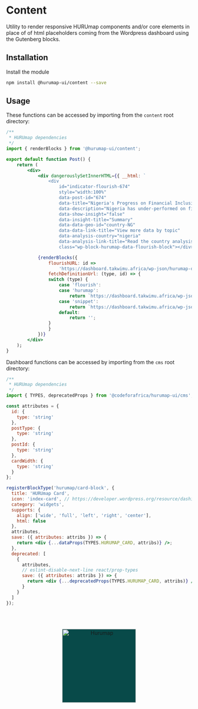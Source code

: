 # Content

Utility to render responsive HURUmap components and/or core elements in place of of html placeholders coming from the Wordpress dashboard using the Gutenberg blocks.

## Installation

Install the module

```bash
npm install @hurumap-ui/content --save
```

## Usage

These functions can be accessed by importing from the `content` root directory:

```jsx
/**
 * HURUmap dependencies
 */
import { renderBlocks } from '@hurumap-ui/content';

export default function Post() {
    return (
        <div>
            <div dangerouslySetInnerHTML={{ __html: `
                <div 
                    id="indicator-flourish-674" 
                    style="width:100%" 
                    data-post-id="674" 
                    data-title="Nigeria's Progress on Financial Inclusion" 
                    data-description="Nigeria has under-performed on financial inclusion rates versus many African counterparts, largely reflecting regulatory hurdles for mobile money." 
                    data-show-insight="false" 
                    data-insight-title="Summary" 
                    data-data-geo-id="country-NG" 
                    data-data-link-title="View more data by topic" 
                    data-analysis-country="nigeria" 
                    data-analysis-link-title="Read the country analysis" 
                    class="wp-block-hurumap-data-flourish-block"></div>` }}>

            {renderBlocks({
                flourishURL: id =>
                    'https://dashboard.takwimu.africa/wp-json/hurumap-data/flourish/${id}/',
                fetchDefinitionUrl: (type, id) => {
                switch (type) {
                    case 'flourish':
                    case 'hurumap':
                        return `https://dashboard.takwimu.africa/wp-json/hurumap-data/charts/${id}/`;
                    case 'snippet':
                        return `https://dashboard.takwimu.africa/wp-json/wp/v2/${type}/${id}/`
                    default:
                        return '';
                }
                }
            })}
        </div>
    );
}
```

Dashboard functions can be accessed by importing from the `cms` root directory:

```jsx
/**
 * HURUmap dependencies
 */
import { TYPES, deprecatedProps } from '@codeforafrica/hurumap-ui/cms';

const attributes = {
  id: {
    type: 'string'
  },
  postType: {
    type: 'string'
  },
  postId: {
    type: 'string'
  },
  cardWidth: {
    type: 'string'
  }
};

registerBlockType('hurumap/card-block', {
  title: 'HURUmap Card',
  icon: 'index-card', // https://developer.wordpress.org/resource/dashicons
  category: 'widgets',
  supports: {
    align: ['wide', 'full', 'left', 'right', 'center'],
    html: false
  },
  attributes,
  save: ({ attributes: attribs }) => {
    return <div {...dataProps(TYPES.HURUMAP_CARD, attribs)} />;
  },
  deprecated: [
    {
      attributes,
      // eslint-disable-next-line react/prop-types
      save: ({ attributes: attribs }) => {
        return <div {...deprecatedProps(TYPES.HURUMAP_CARD, attribs)} />;
      }
    }
  ]
});

```

<br/><br/><p align="center"><img src="https://hurumap.org/static/img/logo-white.png" alt="Hurumap" width="200px" style="background-color:#084a49;" /></p>